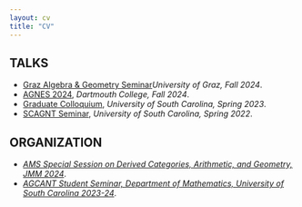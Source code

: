 ```yaml
---
layout: cv
title: "CV"
---
```


## TALKS
  * [Graz Algebra & Geometry Seminar](https://imsc.uni-graz.at/alggeo/winter24/)_University of Graz, Fall 2024_.
  * [AGNES 2024](https://sites.google.com/site/agneshomepage/dartmouth-2024?authuser=0), _Dartmouth College, Fall 2024_.
  * [Graduate Colloquium](https://www.jonathanmichaelsmith.com/graduate-colloquium-spring-2023), _University of South Carolina, Spring 2023_.
  * [SCAGNT Seminar](https://www.scagnt.org/student_seminar/spring/2022/index.html), _University of South Carolina, Spring 2022_.

## ORGANIZATION

*  [_AMS Special Session on Derived Categories, Arithmetic, and Geometry, JMM 2024_](https://jointmathematicsmeetings.org/meetings/national/jmm2024/2300_program_ss105.html#title).
*  [_AGCANT Student Seminar, Department of Mathematics, University of South Carolina 2023-24_](https://sc.edu/study/colleges_schools/artsandsciences/mathematics/beyond_classroom/colloquia_and_seminars/agcant/index.php).
